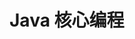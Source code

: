 # Java 核心编程

[](annotation.md ':include')

[](core-java-8.md ':include')

[](core-java-11.md ':include')

[](core-java-strings.md ':include')
